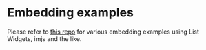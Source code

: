 # Embedding examples

Please refer to [this repo](https://github.com/intermine/intermine-embedding-examples) for various embedding examples using List Widgets, imjs and the like.